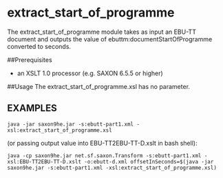 # extract_start_of_programme
The extract_start_of_programme module takes as input an EBU-TT document and outputs the value of ebuttm:documentStartOfProgramme converted to seconds.  

##Prerequisites
- an XSLT 1.0 processor (e.g. SAXON 6.5.5 or higher)

##Usage
The extract_start_of_programme.xsl has no parameter.


## EXAMPLES
    java -jar saxon9he.jar -s:ebutt-part1.xml -xsl:extract_start_of_programme.xsl

(or passing output value into EBU-TT2EBU-TT-D.xslt in bash shell):

    java -cp saxon9he.jar net.sf.saxon.Transform -s:ebutt-part1.xml -xsl:EBU-TT2EBU-TT-D.xslt -o:ebutt-d.xml offsetInSeconds=$(java -jar saxon9he.jar -s:ebutt-part1.xml -xsl:extract_start_of_programme.xsl)